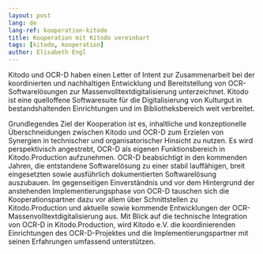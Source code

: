 ```yaml
---
layout: post
lang: de
lang-ref: kooperation-kitodo
title: Kooperation mit Kitodo vereinbart
tags: [kitodo, kooperation]
author: Elisabeth Engl
---
```


Kitodo und OCR-D haben einen Letter of Intent zur Zusammenarbeit bei der
koordinierten und nachhaltigen Entwicklung und Bereitstellung von
OCR-Softwarelösungen zur Massenvolltextdigitalisierung unterzeichnet. Kitodo
ist eine quelloffene Softwaresuite für die Digitalisierung von Kulturgut in
bestandshaltenden Einrichtungen und im Bibliotheksbereich weit verbreitet.

Grundlegendes Ziel der Kooperation ist es, inhaltliche und konzeptionelle
Überschneidungen zwischen Kitodo und OCR-D zum Erzielen von Synergien in
technischer und organisatorischer Hinsicht zu nutzen. Es wird perspektivisch
angestrebt, OCR-D als eigenen Funktionsbereich in Kitodo.Production
aufzunehmen. OCR-D beabsichtigt in den kommenden Jahren, die entstandene
Softwarelösung zu einer stabil lauffähigen, breit eingesetzten sowie
ausführlich dokumentierten Softwarelösung auszubauen. Im gegenseitigen
Einverständnis und vor dem Hintergrund der anstehenden Implementierungsphase
von OCR-D tauschen sich die Kooperationspartner dazu vor allem über
Schnittstellen zu Kitodo.Production und aktuelle sowie kommende Entwicklungen
der OCR-Massenvolltextdigitalisierung aus. Mit Blick auf die technische
Integration von OCR-D in Kitodo.Production, wird Kitodo e.V. die
koordinierenden Einrichtungen des OCR-D-Projektes und die
Implementierungspartner mit seinen Erfahrungen umfassend unterstützen.
